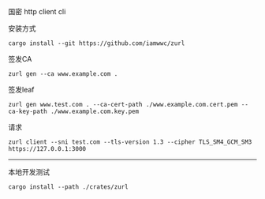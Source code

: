 国密 http client cli

安装方式

```
cargo install --git https://github.com/iamwwc/zurl
```

签发CA

```
zurl gen --ca www.example.com .
```

签发leaf

```
zurl gen www.test.com . --ca-cert-path ./www.example.com.cert.pem --ca-key-path ./www.example.com.key.pem
```

请求
```
zurl client --sni test.com --tls-version 1.3 --cipher TLS_SM4_GCM_SM3 https://127.0.0.1:3000
```


---------------

本地开发测试

```
cargo install --path ./crates/zurl
```
